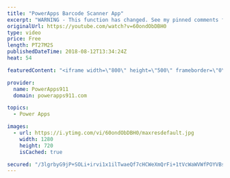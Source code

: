```yaml
---
title: "PowerApps Barcode Scanner App"
excerpt: "WARNING - This function has changed. See my pinned comments for more info.   updated 3/2/2019 PowerApps Barcode Scanner - Updated! https://youtu.be/kWUvttbYpu4 this new video is what you need.   In this video, you will learn how to use the PowerApps Barcode Scanner function. Turns out the Barcode Scanner"
originalUrl: https://youtube.com/watch?v=60ondObDBH0
type: video
price: Free
length: PT27M2S
publishedDateTime: 2018-08-12T13:34:24Z
heat: 54

featuredContent: "<iframe width=\"800\" height=\"500\" frameborder=\"0\" src=\"https://www.youtube.com/embed/60ondObDBH0\" allow=\"accelerometer; autoplay; encrypted-media; gyroscope; picture-in-picture\" allowfullscreen></iframe>"

provider:
  name: PowerApps911
  domain: powerapps911.com

topics:
  - Power Apps

images:
  - url: https://i.ytimg.com/vi/60ondObDBH0/maxresdefault.jpg
    width: 1280
    height: 720
    isCached: true

secured: "/3lgrbyG9jP+SOLi+irvi1x1ilTwaeQf7cHCWeXmQrFi+1tVcWaWVWfPOYVBslDNvbuGwHgpB7QkouVH32yWTZkJBdCLv5MDx/CSplF3ZdPBloxKHu4hpWpfU7aUzSRGGgSVWTtE+QE1bcTxtoTGAZwA+p+jrQPC4XEcL7pMLh+JX5x+zzenjhu44uj2cjqreERrkb7RBwqY7NyJvEEYnxN5urU/XfkZSEjtCvMO5CNNfblWl/+7L9ItWiZOWmxuhsZ9viypaSOlsSCZMUuOPuwgIXgC+zNYBz/pusW7IPOuFrAVGmpzjEeLmFwucikCKdLZz91ybaU8I4XB1iT0yWr4zLrUh376smrTtS/EN+uWb3744aYvAJOAwdnTVUpF4uPNIYmI+yAZbkVh6urV27N4tvJFNQo7/macq6yfRqw=;1fsMpH/zucYRBTwS2K/Mow=="
---
```


